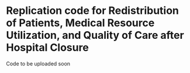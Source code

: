 # Replication code for Redistribution of Patients, Medical Resource Utilization, and Quality of Care after Hospital Closure

Code to be uploaded soon
